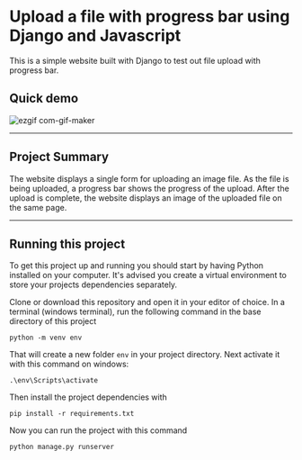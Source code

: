 # Upload a file with progress bar using Django and Javascript

This is a simple website built with Django to test out file upload with progress bar.

## Quick demo

![ezgif com-gif-maker](https://user-images.githubusercontent.com/69041975/115993292-80c74880-a615-11eb-9e5e-00d729a1287f.gif)

---

## Project Summary

The website displays a single form for uploading an image file. As the file is being uploaded, a progress bar shows the progress of the upload. After the upload is complete, the website displays an image of the uploaded file on the same page.

---

## Running this project

To get this project up and running you should start by having Python installed on your computer. It's advised you create a virtual environment to store your projects dependencies separately.

Clone or download this repository and open it in your editor of choice. In a terminal (windows terminal), run the following command in the base directory of this project

```
python -m venv env
```

That will create a new folder `env` in your project directory. Next activate it with this command on windows:

```
.\env\Scripts\activate
```

Then install the project dependencies with

```
pip install -r requirements.txt
```

Now you can run the project with this command

```
python manage.py runserver
```
